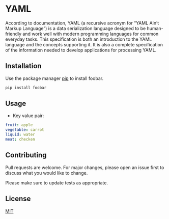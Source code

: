 # YAML

According to documentation, YAML (a recursive acronym for “YAML Ain’t Markup Language”) is a data serialization language designed to be human-friendly and work well with modern programming languages for common everyday tasks. This specification is both an introduction to the YAML language and the concepts supporting it. It is also a complete specification of the information needed to develop applications for processing YAML.

## Installation

Use the package manager [pip](https://pip.pypa.io/en/stable/) to install foobar.

```bash
pip install foobar
```

## Usage

- Key value pair:

```yml
fruit: apple
vegetable: carrot
liquid: water
meat: checken
```

## Contributing
Pull requests are welcome. For major changes, please open an issue first to discuss what you would like to change.

Please make sure to update tests as appropriate.

## License
[MIT](https://choosealicense.com/licenses/mit/)
